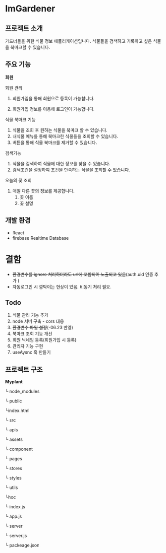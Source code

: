 # ImGardener

## 프로젝트 소개

가드너들을 위한 식물 정보 애플리케이션입니다. 식물들을 검색하고 기록하고 싶은 식물을 북마크할 수 있습니다.

## 주요 기능

**회원**

회원 관리

1. 회원가입을 통해 회원으로 등록이 가능합니다.

1. 회원가입 정보를 이용해 로그인이 가능합니다.

식물 북마크 기능

1. 식물을 조회 후 원하는 식물을 북마크 할 수 있습니다.
2. 내식물 메뉴를 통해 북마크한 식물들을 조회할 수 있습니다.
3. 버튼을 통해 식물 북마크를 제거할 수 있습니다.

검색기능

1. 식물을 검색하여 식물에 대한 정보를 찾을 수 있습니다.
2. 검색조건을 설정하여 조건을 만족하는 식물을 조회할 수 있습니다.

오늘의 꽃 조회

1. 매일 다른 꽃의 정보를 제공합니다.
   1. 꽃 이름
   2. 꽃 설명

## 개발 환경

- React
- firebase Realtime Database

# 결함

- ~~환경변수를 ignore 처리하더라도 url에 포함되어 노출되고 있음~~(auth.uid 인증 추가 )
- 자동로그인 시 깜박이는 현상이 있음. 비동기 처리 필요.

## Todo

1. 식물 관리 기능 추가
2. node 서버 구축 - cors 대응
3. ~~환경변수 파일 설정~~(-06.23 반영)
4. 북마크 조회 기능 개선
5. 회원 닉네임 등록(회원가입 시 등록)
6. 관리자 기능 구현
7. useAysnc 훅 만들기

## 프로젝트 구조

**Myplant**

└ node_modules

└ public

└index.html

└ src

└ apis

└ assets

└ component

└ pages

└ stores

└ styles

└ utils

└hoc

└ index.js

└ app.js

└ server

└ server.js

└ packeage.json
